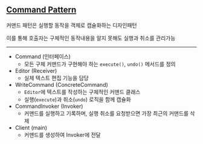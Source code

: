 ## [Command Pattern](https://refactoring.guru/ko/design-patterns/command)



커맨드 패턴은 실행할 동작을 객체로 캡슐화하는 디자인패턴

이를 통해 호출자는 구체적인 동작내용을 알지 못해도 실행과 취소를 관리가능

---

- Command (인터페이스)
  - 모든 구체 커맨드가 구현해야 하는 `execute()`, `undo()` 메서드를 정의
- Editor (Receiver)
  - 실제 텍스트 편집 기능을 담당
- WriteCommand (ConcreteCommand)
  - `Editor`에 텍스트를 작성하는 구체적인 커맨드 클래스
  - 실행(`execute`)과 취소(`undo`) 로직을 함께 캡슐화
- CommandInvoker (Invoker)
  - 커맨드를 실행하고 기록하며, 실행 취소를 요청받으면 가장 최근의 커맨드를 삭제
- Client (main)
  - 커맨드를 생성하여 Invoker에 전달